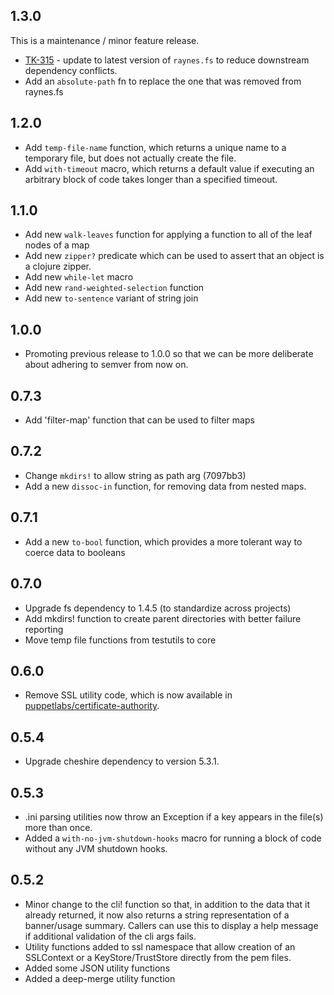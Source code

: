 ## 1.3.0

This is a maintenance / minor feature release.

* [TK-315](https://tickets.puppetlabs.com/browse/TK-315) - update to latest version
  of `raynes.fs` to reduce downstream dependency conflicts.
* Add an `absolute-path` fn to replace the one that was removed from raynes.fs

## 1.2.0

* Add `temp-file-name` function, which returns a unique name to a temporary file, 
  but does not actually create the file.
* Add `with-timeout` macro, which returns a default value if executing an 
  arbitrary block of code takes longer than a specified timeout.

## 1.1.0

* Add new `walk-leaves` function for applying a function to all of the leaf
  nodes of a map
* Add new `zipper?` predicate which can be used to assert that an object
  is a clojure zipper.
* Add new `while-let` macro
* Add new `rand-weighted-selection` function
* Add new `to-sentence` variant of string join

## 1.0.0
* Promoting previous release to 1.0.0 so that we can be more deliberate about
  adhering to semver from now on.

## 0.7.3
* Add 'filter-map' function that can be used to filter maps

## 0.7.2
* Change `mkdirs!` to allow string as path arg (7097bb3)
* Add a new `dissoc-in` function, for removing data from nested maps.

## 0.7.1
* Add a new `to-bool` function, which provides a more tolerant way to coerce
  data to booleans

## 0.7.0
* Upgrade fs dependency to 1.4.5 (to standardize across projects)
* Add mkdirs! function to create parent directories with better failure reporting
* Move temp file functions from testutils to core

## 0.6.0
* Remove SSL utility code, which is now available in [puppetlabs/certificate-authority](https://github.com/puppetlabs/jvm-certificate-authority).

## 0.5.4
* Upgrade cheshire dependency to version 5.3.1.

## 0.5.3
* .ini parsing utilities now throw an Exception if a key appears in the file(s) more than once.
* Added a `with-no-jvm-shutdown-hooks` macro for running a block of code without any JVM shutdown hooks.

## 0.5.2
 * Minor change to the cli! function so that, in addition to the data that it already returned, it now also returns a string representation of a banner/usage summary.  Callers can use this to display a help message if additional validation of the cli args fails.
 * Utility functions added to ssl namespace that allow creation of an SSLContext or a KeyStore/TrustStore directly from the pem files. 
 * Added some JSON utility functions
 * Added a deep-merge utility function
